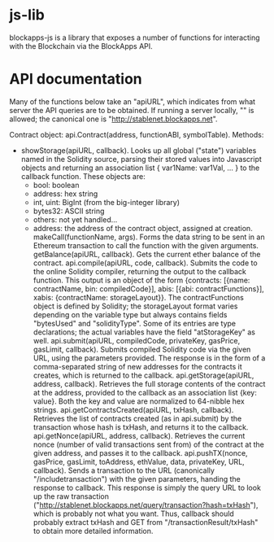 # js-lib

blockapps-js is a library that exposes a number of functions for interacting with the Blockchain via the BlockApps API.

API documentation
========================

Many of the functions below take an "apiURL", which indicates from what server the API queries are to be obtained. If running a server locally, "" is allowed; the canonical one is "http://stablenet.blockapps.net".

Contract object: api.Contract(address, functionABI, symbolTable). Methods:
+ showStorage(apiURL, callback). Looks up all global ("state") variables named in the Solidity source, parsing their stored values into Javascript objects and returning an association list { var1Name: var1Val, ... } to the callback function. These objects are:
  + bool: boolean
  + address: hex string
  + int, uint: BigInt (from the big-integer library)
  + bytes32: ASCII string
  + others: not yet handled...
  + address: the address of the contract object, assigned at creation.
makeCall(functionName, args). Forms the data string to be sent in an Ethereum transaction to call the function with the given arguments.
getBalance(apiURL, callback). Gets the current ether balance of the contract.
api.compile(apiURL, code, callback). Submits the code to the online Solidity compiler, returning the output to the callback function. This output is an object of the form {contracts: [{name: contractName, bin: compiledCode}], abis: [{abi: contractFunctions}], xabis: {contractName: storageLayout}}. The contractFunctions object is defined by Solidity; the storageLayout format varies depending on the variable type but always contains fields "bytesUsed" and "solidityType". Some of its entries are type declarations; the actual variables have the field "atStorageKey" as well.
api.submit(apiURL, compiledCode, privateKey, gasPrice, gasLimit, callback). Submits compiled Solidity code via the given URL, using the parameters provided. The response is in the form of a comma-separated string of new addresses for the contracts it creates, which is returned to the callback.
api.getStorage(apiURL, address, callback). Retrieves the full storage contents of the contract at the address, provided to the callback as an association list {key: value}. Both the key and value are normalized to 64-nibble hex strings.
api.getContractsCreated(apiURL, txHash, callback). Retrieves the list of contracts created (as in api.submit) by the transaction whose hash is txHash, and returns it to the callback.
api.getNonce(apiURL, address, callback). Retrieves the current nonce (number of valid transactions sent from) of the contract at the given address, and passes it to the callback.
api.pushTX(nonce, gasPrice, gasLimit, toAddress, ethValue, data, privateKey, URL, callback). Sends a transaction to the URL (canonically "/includetransaction") with the given parameters, handing the response to callback. This response is simply the query URL to look up the raw transaction ("http://stablenet.blockapps.net/query/transaction?hash=txHash"), which is probably not what you want. Thus, callback should probably extract txHash and GET from "/transactionResult/txHash" to obtain more detailed information.